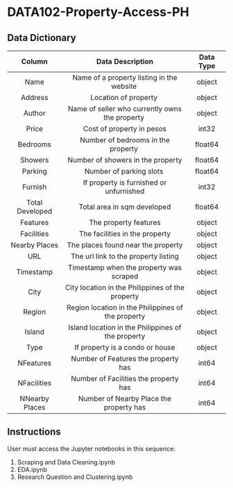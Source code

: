 # DATA102-Property-Access-PH 

## Data Dictionary

| Column    |  Data Description | Data Type|
| :---:   | :---: | :---: |
| Name    | Name of a property listing in the website  | object|
|Address  |   Location of property      |  object |
|Author   |   Name of seller who currently owns the property     |    object |
|Price    | Cost of property in pesos      |           int32|
|Bedrooms  |  Number of bedrooms in the property      |         float64|
|Showers    |   Number of showers in the property    |        float64|
|Parking    |   Number of parking slots    |        float64|
|Furnish     |  If property is furnished or unfurnished     |         int32|
|Total Developed  |    Total area in sqm developed   |  float64|
|Features     |  The property features     |       object|
|Facilities   |  The facilities in the property     |       object|
|Nearby Places |  The places found near the property     |      object|
|URL     |  The url link to the property listing     |            object|
|Timestamp   |  Timestamp when the property was scraped     |        object|
|City   |  City location in the Philippines of the property     |             object|
|Region   | Region location in the Philippines of the property      |           object|
|Island     | Island location in the Philippines of the property     |         object|
|Type      |   If property is a condo or house    |          object|
|NFeatures  |  Number of Features the property has      |          int64|
|NFacilities      |  Number of Facilities the property has     |    int64|
|NNearby Places   |  Number of Nearby Place the property has     |    int64|


## Instructions
User must access the Jupyter notebooks in this sequence:
1. Scraping and Data Cleaning.ipynb
2. EDA.ipynb
3. Research Question and Clustering.ipynb

